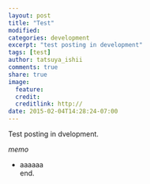 ```yaml
---
layout: post
title: "Test"
modified:
categories: development
excerpt: "test posting in development"
tags: [test]
author: tatsuya_ishii
comments: true
share: true
image:
  feature:
  credit: 
  creditlink: http://
date: 2015-02-04T14:28:24-07:00
---
```



Test posting in dvelopment.

*memo*

  * aaaaaa  
end.

